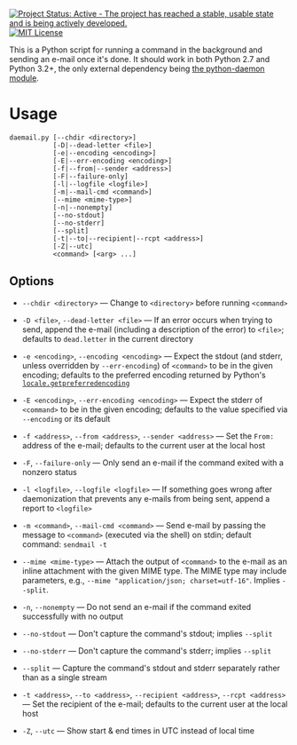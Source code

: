 [![Project Status: Active - The project has reached a stable, usable state and is being actively developed.](http://www.repostatus.org/badges/latest/active.svg)](http://www.repostatus.org/#active) [![MIT License](https://img.shields.io/github/license/jwodder/daemail.svg?maxAge=2592000)](https://opensource.org/licenses/MIT)

This is a Python script for running a command in the background and sending an
e-mail once it's done.  It should work in both Python 2.7 and Python 3.2+, the
only external dependency being [the python-daemon
module](https://pypi.python.org/pypi/python-daemon).


Usage
=====

    daemail.py [--chdir <directory>]
               [-D|--dead-letter <file>]
               [-e|--encoding <encoding>]
               [-E|--err-encoding <encoding>]
               [-f|--from|--sender <address>]
               [-F|--failure-only]
               [-l|--logfile <logfile>]
               [-m|--mail-cmd <command>]
               [--mime <mime-type>]
               [-n|--nonempty]
               [--no-stdout]
               [--no-stderr]
               [--split]
               [-t|--to|--recipient|--rcpt <address>]
               [-Z|--utc]
               <command> [<arg> ...]

Options
-------

- `--chdir <directory>` — Change to `<directory>` before running `<command>`

- `-D <file>`, `--dead-letter <file>` — If an error occurs when trying to send,
  append the e-mail (including a description of the error) to `<file>`;
  defaults to `dead.letter` in the current directory

- `-e <encoding>`, `--encoding <encoding>` — Expect the stdout (and stderr,
  unless overridden by `--err-encoding`) of `<command>` to be in the given
  encoding; defaults to the preferred encoding returned by Python's
  [`locale.getpreferredencoding`][preferred]

- `-E <encoding>`, `--err-encoding <encoding>` — Expect the stderr of
  `<command>` to be in the given encoding; defaults to the value specified via
  `--encoding` or its default

- `-f <address>`, `--from <address>`, `--sender <address>` — Set the `From:`
  address of the e-mail; defaults to the current user at the local host

- `-F`, `--failure-only` — Only send an e-mail if the command exited with a
  nonzero status

- `-l <logfile>`, `--logfile <logfile>` — If something goes wrong after
  daemonization that prevents any e-mails from being sent, append a report to
  `<logfile>`

- `-m <command>`, `--mail-cmd <command>` — Send e-mail by passing the message
  to `<command>` (executed via the shell) on stdin; default command: `sendmail
  -t`

- `--mime <mime-type>` — Attach the output of `<command>` to the e-mail as an
  inline attachment with the given MIME type.  The MIME type may include
  parameters, e.g., `--mime "application/json; charset=utf-16"`.  Implies
  `--split`.

- `-n`, `--nonempty` — Do not send an e-mail if the command exited successfully
  with no output

- `--no-stdout` — Don't capture the command's stdout; implies `--split`

- `--no-stderr` — Don't capture the command's stderr; implies `--split`

- `--split` — Capture the command's stdout and stderr separately rather than as
  a single stream

- `-t <address>`, `--to <address>`, `--recipient <address>`, `--rcpt <address>`
  — Set the recipient of the e-mail; defaults to the current user at the local
  host

- `-Z`, `--utc` — Show start & end times in UTC instead of local time

[preferred]: https://docs.python.org/3/library/locale.html#locale.getpreferredencoding
